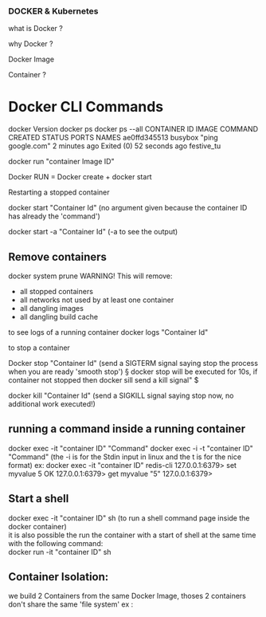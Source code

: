 ### DOCKER & Kubernetes ######

what is Docker ? 

why Docker ? 

Docker Image

Container ? 


# Docker CLI Commands
docker Version
docker ps
docker ps --all
CONTAINER ID        IMAGE               COMMAND             CREATED             STATUS                      PORTS               NAMES
ae0ffd345513        busybox             "ping google.com"   2 minutes ago       Exited (0) 52 seconds ago                       festive_tu

docker run "container Image ID"

Docker RUN = Docker create + docker start

Restarting a stopped container

docker start "Container Id" (no argument given because the container ID has already the 'command')

docker start -a "Container Id" (-a to see the output) 

## Remove containers
docker system prune
WARNING! This will remove:
  - all stopped containers
  - all networks not used by at least one container
  - all dangling images
  - all dangling build cache
  
to see logs of a running container
docker logs "Container Id"

to stop a container 

Docker stop "Container Id" (send a SIGTERM signal saying stop the process when you are ready 'smooth stop')
§ docker stop will be executed for 10s, if container not stopped then docker sill send a kill signal" $ 

docker kill "Container Id" (send a SIGKILL signal saying stop now, no additional work executed!)

## running a command inside a running container
docker exec -it "container ID" "Command"
docker exec -i -t "container ID" "Command" (the -i is for the Stdin input in linux and the t is for the nice format)
ex: 
docker exec -it "container ID" redis-cli
127.0.0.1:6379> set myvalue 5
OK
127.0.0.1:6379> get myvalue
"5"
127.0.0.1:6379> 

## Start a shell
docker exec -it "container ID" sh (to run a shell command page inside the docker container)  
it is also possible the run the container with a start of shell at the same time with the following command:  
docker run -it "container ID" sh

## Container Isolation:
we build 2 Containers from the same Docker Image, thoses 2 containers don't share the same 'file system'
ex : 


